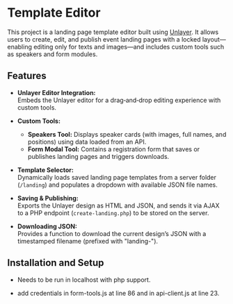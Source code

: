 # Template Editor

This project is a landing page template editor built using [Unlayer](https://unlayer.com/). It allows users to create, edit, and publish event landing pages with a locked layout—enabling editing only for texts and images—and includes custom tools such as speakers and form modules.

## Features

- **Unlayer Editor Integration:**  
  Embeds the Unlayer editor for a drag‑and‑drop editing experience with custom tools.

- **Custom Tools:**  
  - **Speakers Tool:** Displays speaker cards (with images, full names, and positions) using data loaded from an API.
  - **Form Modal Tool:** Contains a registration form that saves or publishes landing pages and triggers downloads.

- **Template Selector:**  
  Dynamically loads saved landing page templates from a server folder (`/landing`) and populates a dropdown with available JSON file names.

- **Saving & Publishing:**  
  Exports the Unlayer design as HTML and JSON, and sends it via AJAX to a PHP endpoint (`create-landing.php`) to be stored on the server.

- **Downloading JSON:**  
  Provides a function to download the current design’s JSON with a timestamped filename (prefixed with "landing-").


## Installation and Setup

- Needs to be run in localhost with php support.

- add credentials in form-tools.js at line 86 and in api-client.js at line 23.
